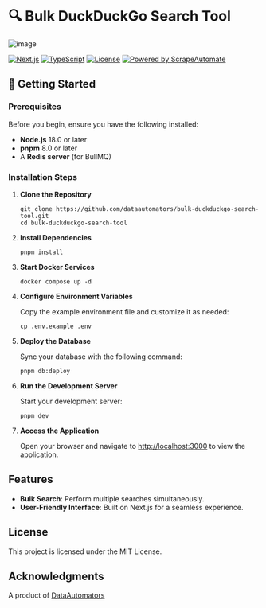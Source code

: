 # 🔍 Bulk DuckDuckGo Search Tool

![image](https://github.com/user-attachments/assets/d979d21b-b3bf-49db-b683-d47975af2a24)

[![Next.js](https://img.shields.io/badge/Next.js-15-black)](https://nextjs.org)
[![TypeScript](https://img.shields.io/badge/TypeScript-5.0-blue)](https://www.typescriptlang.org)
[![License](https://img.shields.io/badge/license-MIT-green)](LICENSE)
[![Powered by ScrapeAutomate](https://img.shields.io/badge/Powered%20by-ScrapeAutomate-blue)](https://scrapeautomate.com)

## 🚀 Getting Started

### Prerequisites

Before you begin, ensure you have the following installed:

- **Node.js** 18.0 or later
- **pnpm** 8.0 or later
- A **Redis server** (for BullMQ)

### Installation Steps

1. **Clone the Repository**

   ```
   git clone https://github.com/dataautomators/bulk-duckduckgo-search-tool.git
   cd bulk-duckduckgo-search-tool
   ```

2. **Install Dependencies**

   ```
   pnpm install
   ```

3. **Start Docker Services**

   ```
   docker compose up -d
   ```

4. **Configure Environment Variables**

   Copy the example environment file and customize it as needed:

   ```
   cp .env.example .env
   ```

5. **Deploy the Database**

   Sync your database with the following command:

   ```
   pnpm db:deploy
   ```

6. **Run the Development Server**

   Start your development server:

   ```
   pnpm dev
   ```

7. **Access the Application**

   Open your browser and navigate to [http://localhost:3000](http://localhost:3000) to view the application.

## Features

- **Bulk Search**: Perform multiple searches simultaneously.
- **User-Friendly Interface**: Built on Next.js for a seamless experience.


## License

This project is licensed under the MIT License.

## Acknowledgments

A product of [DataAutomators](https://dataautomators.io)

